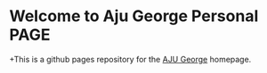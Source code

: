 # Welcome to  Aju George Personal PAGE
+This is a github pages repository for the [AJU George](https://ajugeorge93.github.io) homepage.                 
